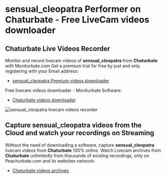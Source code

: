 # sensual_cleopatra Performer on Chaturbate - Free LiveCam videos downloader

## Chaturbate Live Videos Recorder

Monitor and record livecam videos of **sensual_cleopatra** from **Chaturbate** with Moniturbate.com
Get a premium trial for free by just and only registering with your Email address:
* [sensual_cleopatra Premium videos downloader](https://moniturbate.com/request-demo-licence-key.html)

Free livecam videos downloader - Moniturbate Software:
* [Chaturbate videos downloader](https://moniturbate.com/moniturbate-download-software.html)

![sensual_cleopatra livecam videos recorder](https://peachurnet.com/templates/moniturbate-software.png)


## Capture sensual_cleopatra videos from the Cloud and watch your recordings on Streaming

Without the need of downloading a software, capture **sensual_cleopatra** livecam videos from **Chaturbate** 100% online.
Watch Livecam archives from **Chaturbate** unlimitedly from thousands of existing recordings, only on Peachurbate.com and its websites network:
* [Chaturbate videos archives](https://peachurnet.com/)